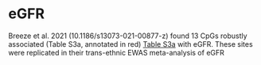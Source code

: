# eGFR 

Breeze et al. 2021 (10.1186/s13073-021-00877-z) found 13 CpGs robustly associated (Table S3a, annotated in red) [Table S3a](breeze_supplement.xlsx) with eGFR. These sites were replicated in their trans-ethnic EWAS meta-analysis of eGFR 
